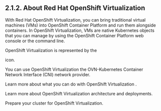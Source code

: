 ## 2.1.2. About Red Hat OpenShift Virtualization

With Red Hat OpenShift Virtualization, you can bring traditional virtual machines (VMs) into OpenShift Container Platform and run them alongside containers. In OpenShift Virtualization, VMs are native Kubernetes objects that you can manage by using the OpenShift Container Platform web console or the command line.

<!-- image -->

OpenShift Virtualization is represented by the

icon.

You can use OpenShift Virtualization the OVN-Kubernetes Container Network Interface (CNI) network provider.

Learn more about what you can do with OpenShift Virtualization .

Learn more about OpenShift Virtualization architecture and deployments.

Prepare your cluster for OpenShift Virtualization.

